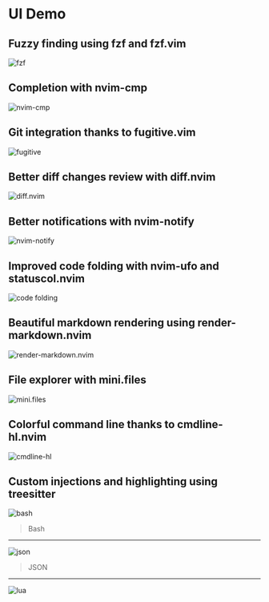 # UI Demo

## Fuzzy finding using fzf and fzf.vim

![fzf](https://i.imgur.com/Kh5dXSA.gif)

## Completion with nvim-cmp

![nvim-cmp](https://i.imgur.com/EqSrTyr.gif)

## Git integration thanks to fugitive.vim

![fugitive](https://i.imgur.com/ncWkCWo.gif)

## Better diff changes review with diff.nvim

![diff.nvim](https://i.imgur.com/rlirDTp.gif)

## Better notifications with nvim-notify

![nvim-notify](https://i.imgur.com/96zk53T.gif)

## Improved code folding with nvim-ufo and statuscol.nvim

![code folding](https://i.imgur.com/PsVKySu.gif)

## Beautiful markdown rendering using render-markdown.nvim

![render-markdown.nvim](https://i.imgur.com/THSKIgt.gif)

## File explorer with mini.files

![mini.files](https://i.imgur.com/O4ZGdrq.gif)

## Colorful command line thanks to cmdline-hl.nvim

![cmdline-hl](https://i.imgur.com/RQDeBGf.gif)

## Custom injections and highlighting using treesitter

![bash](https://i.imgur.com/cgi43Al.png)

> Bash

---

![json](https://i.imgur.com/w4HILCI.png)

> JSON

---

![lua](https://i.imgur.com/i71GT5t.png)
